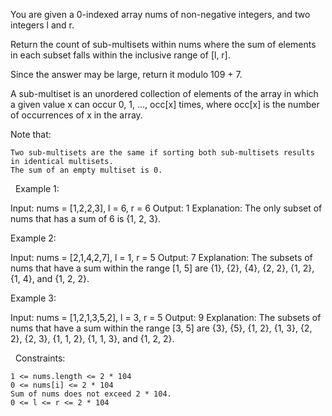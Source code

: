 You are given a 0-indexed array nums of non-negative integers, and two integers l and r.

Return the count of sub-multisets within nums where the sum of elements in each subset falls within the inclusive range of [l, r].

Since the answer may be large, return it modulo 109 + 7.

A sub-multiset is an unordered collection of elements of the array in which a given value x can occur 0, 1, ..., occ[x] times, where occ[x] is the number of occurrences of x in the array.

Note that:


	Two sub-multisets are the same if sorting both sub-multisets results in identical multisets.
	The sum of an empty multiset is 0.


 
Example 1:

Input: nums = [1,2,2,3], l = 6, r = 6
Output: 1
Explanation: The only subset of nums that has a sum of 6 is {1, 2, 3}.


Example 2:

Input: nums = [2,1,4,2,7], l = 1, r = 5
Output: 7
Explanation: The subsets of nums that have a sum within the range [1, 5] are {1}, {2}, {4}, {2, 2}, {1, 2}, {1, 4}, and {1, 2, 2}.


Example 3:

Input: nums = [1,2,1,3,5,2], l = 3, r = 5
Output: 9
Explanation: The subsets of nums that have a sum within the range [3, 5] are {3}, {5}, {1, 2}, {1, 3}, {2, 2}, {2, 3}, {1, 1, 2}, {1, 1, 3}, and {1, 2, 2}.

 
Constraints:


	1 <= nums.length <= 2 * 104
	0 <= nums[i] <= 2 * 104
	Sum of nums does not exceed 2 * 104.
	0 <= l <= r <= 2 * 104

